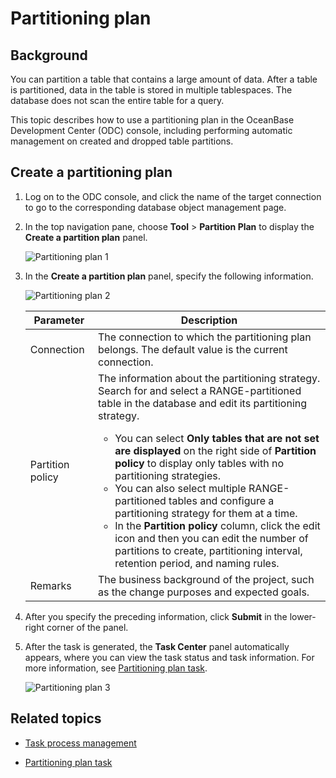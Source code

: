 # Partitioning plan

## **Background**

You can partition a table that contains a large amount of data. After a table is partitioned, data in the table is stored in multiple tablespaces. The database does not scan the entire table for a query.

This topic describes how to use a partitioning plan in the OceanBase Development Center (ODC) console, including performing automatic management on created and dropped table partitions.

## **Create a partitioning plan**

1. Log on to the ODC console, and click the name of the target connection to go to the corresponding database object management page.

2. In the top navigation pane, choose **Tool** > **Partition Plan** to display the **Create a partition plan** panel.


   ![Partitioning plan 1](https://obbusiness-private.oss-cn-shanghai.aliyuncs.com/doc/img/odc/400/%E5%88%86%E5%8C%BA%E8%AE%A1%E5%88%921-EN.png)

3. In the **Create a partition plan** panel, specify the following information.

   ![Partitioning plan 2](https://obbusiness-private.oss-cn-shanghai.aliyuncs.com/doc/img/odc/400/%E5%88%86%E5%8C%BA%E8%AE%A1%E5%88%922-EN.png)

   | **Parameter** | **Description** |
   |---------|-----------------------------------------------------------------------------------------------------------------------------------------------------------------------------------------------------------------------------------------------------------------------------------------------------|
   | Connection | The connection to which the partitioning plan belongs. The default value is the current connection.  |
   | Partition policy | The information about the partitioning strategy. Search for and select a RANGE-partitioned table in the database and edit its partitioning strategy.  <ul><li> You can select **Only tables that are not set are displayed** on the right side of **Partition policy** to display only tables with no partitioning strategies.  </li><li> You can also select multiple RANGE-partitioned tables and configure a partitioning strategy for them at a time. </li><li> In the **Partition policy** column, click the edit icon and then you can edit the number of partitions to create, partitioning interval, retention period, and naming rules. </li></ul> |
   | Remarks | The business background of the project, such as the change purposes and expected goals.  |

4. After you specify the preceding information, click **Submit** in the lower-right corner of the panel.

5. After the task is generated, the **Task Center** panel automatically appears, where you can view the task status and task information. For more information, see [Partitioning plan task](../9.web-odc-task-management/6.web-odc-partition-scheme-task.md).

   ![Partitioning plan 3](https://obbusiness-private.oss-cn-shanghai.aliyuncs.com/doc/img/odc/400/%E5%88%86%E5%8C%BA%E8%AE%A1%E5%88%923-EN.png)


**Related topics**
-------------------------

* [Task process management](../6.web-odc-user-guide/4.web-odc-public-resource-management/4.web-odc-task-process.md)


* [Partitioning plan task](../6.web-odc-user-guide/9.web-odc-task-management/6.web-odc-partition-scheme-task.md)